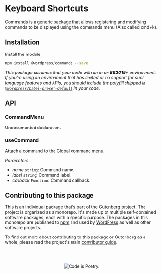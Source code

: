 # Keyboard Shortcuts

Commands is a generic package that allows registering and modifying commands to be displayed using the commands menu (Also called cmd+k).

## Installation

Install the module

```bash
npm install @wordpress/commands --save
```

_This package assumes that your code will run in an **ES2015+** environment. If you're using an environment that has limited or no support for such language features and APIs, you should include [the polyfill shipped in `@wordpress/babel-preset-default`](https://github.com/WordPress/gutenberg/tree/HEAD/packages/babel-preset-default#polyfill) in your code._

## API

<!-- START TOKEN(Autogenerated API docs) -->

### CommandMenu

Undocumented declaration.

### useCommand

Attach a command to the Global command menu.

_Parameters_

-   _name_ `string`: Command name.
-   _label_ `string`: Command label.
-   _callback_ `Function`: Command callback.

<!-- END TOKEN(Autogenerated API docs) -->

## Contributing to this package

This is an individual package that's part of the Gutenberg project. The project is organized as a monorepo. It's made up of multiple self-contained software packages, each with a specific purpose. The packages in this monorepo are published to [npm](https://www.npmjs.com/) and used by [WordPress](https://make.wordpress.org/core/) as well as other software projects.

To find out more about contributing to this package or Gutenberg as a whole, please read the project's main [contributor guide](https://github.com/WordPress/gutenberg/tree/HEAD/CONTRIBUTING.md).

<br /><br /><p align="center"><img src="https://s.w.org/style/images/codeispoetry.png?1" alt="Code is Poetry." /></p>
